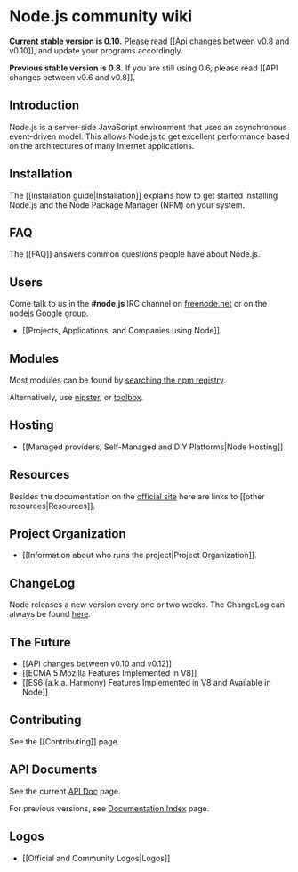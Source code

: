 # Node.js community wiki

**Current stable version is 0.10.** Please read [[Api changes between v0.8 and v0.10]], and update your programs accordingly.

**Previous stable version is 0.8.** If you are still using 0.6, please read [[API changes between v0.6 and v0.8]].

## Introduction

Node.js is a server-side JavaScript environment that uses an asynchronous event-driven model. This allows Node.js to get excellent performance based on the architectures of many Internet applications.

## Installation

The [[installation guide|Installation]] explains how to get started installing Node.js and the Node Package Manager (NPM) on your system.

## FAQ

The [[FAQ]] answers common questions people have about Node.js.

## Users

Come talk to us in the **#node.js** IRC channel on [freenode.net](http://webchat.freenode.net/?channels=node.js&uio=d4) or on the [nodejs Google group](http://groups.google.com/group/nodejs).

* [[Projects, Applications, and Companies using Node]]

## Modules

Most modules can be found by [searching the npm registry](http://search.npmjs.org/).

Alternatively, use [nipster](http://eirikb.github.com/nipster/), or [toolbox](http://nodetoolbox.com/).

## Hosting

* [[Managed providers, Self-Managed and DIY Platforms|Node Hosting]]

## Resources

Besides the documentation on the [official site](http://nodejs.org) here are links to [[other resources|Resources]].

## Project Organization

* [[Information about who runs the project|Project Organization]].

## ChangeLog

Node releases a new version every one or two weeks. The ChangeLog can always be found [here](https://github.com/joyent/node/blob/master/ChangeLog).

## The Future
* [[API changes between v0.10 and v0.12]]
* [[ECMA 5 Mozilla Features Implemented in V8]]
* [[ES6 (a.k.a. Harmony) Features Implemented in V8 and Available in Node]]

## Contributing

See the [[Contributing]] page.

## API Documents

See the current [API Doc](http://nodejs.org/api/) page.

For previous versions, see [Documentation Index](http://nodejs.org/docs) page.

## Logos

* [[Official and Community Logos|Logos]]